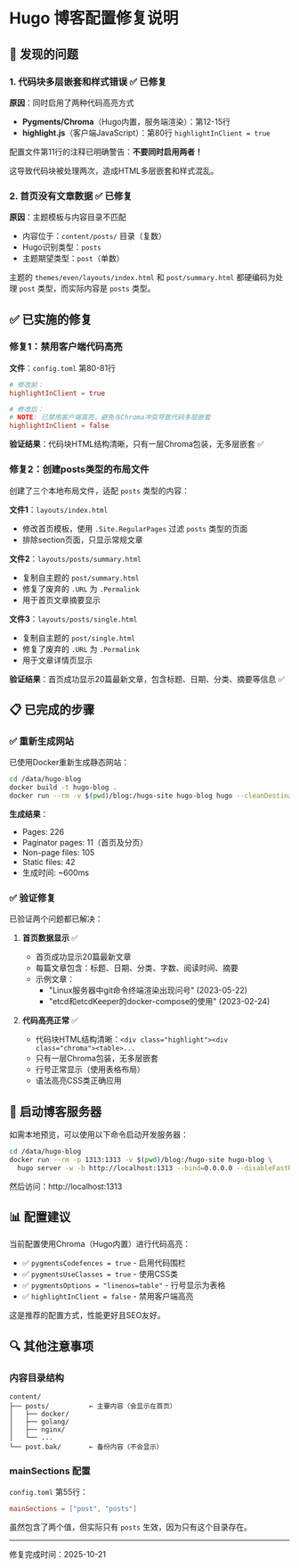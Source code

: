 # Hugo 博客配置修复说明

## 🔴 发现的问题

### 1. 代码块多层嵌套和样式错误 ✅ 已修复
**原因**：同时启用了两种代码高亮方式
- **Pygments/Chroma**（Hugo内置，服务端渲染）：第12-15行
- **highlight.js**（客户端JavaScript）：第80行 `highlightInClient = true`

配置文件第11行的注释已明确警告：**不要同时启用两者！**

这导致代码块被处理两次，造成HTML多层嵌套和样式混乱。

### 2. 首页没有文章数据 ✅ 已修复
**原因**：主题模板与内容目录不匹配
- 内容位于：`content/posts/` 目录（复数）
- Hugo识别类型：`posts`
- 主题期望类型：`post`（单数）

主题的 `themes/even/layouts/index.html` 和 `post/summary.html` 都硬编码为处理 `post` 类型，而实际内容是 `posts` 类型。

## ✅ 已实施的修复

### 修复1：禁用客户端代码高亮
**文件**：`config.toml` 第80-81行

```toml
# 修改前：
highlightInClient = true

# 修改后：
# NOTE: 已禁用客户端高亮，避免与Chroma冲突导致代码多层嵌套
highlightInClient = false
```

**验证结果**：代码块HTML结构清晰，只有一层Chroma包装，无多层嵌套 ✅

### 修复2：创建posts类型的布局文件
创建了三个本地布局文件，适配 `posts` 类型的内容：

**文件1**：`layouts/index.html`
- 修改首页模板，使用 `.Site.RegularPages` 过滤 `posts` 类型的页面
- 排除section页面，只显示常规文章

**文件2**：`layouts/posts/summary.html`
- 复制自主题的 `post/summary.html`
- 修复了废弃的 `.URL` 为 `.Permalink`
- 用于首页文章摘要显示

**文件3**：`layouts/posts/single.html`
- 复制自主题的 `post/single.html`
- 修复了废弃的 `.URL` 为 `.Permalink`
- 用于文章详情页显示

**验证结果**：首页成功显示20篇最新文章，包含标题、日期、分类、摘要等信息 ✅

## 📋 已完成的步骤

### ✅ 重新生成网站
已使用Docker重新生成静态网站：
```bash
cd /data/hugo-blog
docker build -t hugo-blog .
docker run --rm -v $(pwd)/blog:/hugo-site hugo-blog hugo --cleanDestinationDir
```

**生成结果**：
- Pages: 226
- Paginator pages: 11（首页及分页）
- Non-page files: 105
- Static files: 42
- 生成时间: ~600ms

### ✅ 验证修复

已验证两个问题都已解决：

1. **首页数据显示** ✅
   - 首页成功显示20篇最新文章
   - 每篇文章包含：标题、日期、分类、字数、阅读时间、摘要
   - 示例文章：
     - "Linux服务器中git命令终端渲染出现问号" (2023-05-22)
     - "etcd和etcdKeeper的docker-compose的使用" (2023-02-24)

2. **代码高亮正常** ✅
   - 代码块HTML结构清晰：`<div class="highlight"><div class="chroma"><table>...`
   - 只有一层Chroma包装，无多层嵌套
   - 行号正常显示（使用表格布局）
   - 语法高亮CSS类正确应用

## 🚀 启动博客服务器

如需本地预览，可以使用以下命令启动开发服务器：

```bash
cd /data/hugo-blog
docker run --rm -p 1313:1313 -v $(pwd)/blog:/hugo-site hugo-blog \
  hugo server -w -b http://localhost:1313 --bind=0.0.0.0 --disableFastRender
```

然后访问：http://localhost:1313

## 📊 配置建议

当前配置使用Chroma（Hugo内置）进行代码高亮：
- ✅ `pygmentsCodefences = true` - 启用代码围栏
- ✅ `pygmentsUseClasses = true` - 使用CSS类
- ✅ `pygmentsOptions = "linenos=table"` - 行号显示为表格
- ✅ `highlightInClient = false` - 禁用客户端高亮

这是推荐的配置方式，性能更好且SEO友好。

## 🔍 其他注意事项

### 内容目录结构
```
content/
├── posts/          ← 主要内容（会显示在首页）
│   ├── docker/
│   ├── golang/
│   ├── nginx/
│   └── ...
└── post.bak/       ← 备份内容（不会显示）
```

### mainSections 配置
`config.toml` 第55行：
```toml
mainSections = ["post", "posts"]
```

虽然包含了两个值，但实际只有 `posts` 生效，因为只有这个目录存在。

---

修复完成时间：2025-10-21

